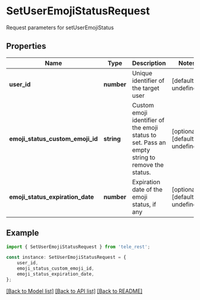 # SetUserEmojiStatusRequest

Request parameters for setUserEmojiStatus

## Properties

Name | Type | Description | Notes
------------ | ------------- | ------------- | -------------
**user_id** | **number** | Unique identifier of the target user | [default to undefined]
**emoji_status_custom_emoji_id** | **string** | Custom emoji identifier of the emoji status to set. Pass an empty string to remove the status. | [optional] [default to undefined]
**emoji_status_expiration_date** | **number** | Expiration date of the emoji status, if any | [optional] [default to undefined]

## Example

```typescript
import { SetUserEmojiStatusRequest } from 'tele_rest';

const instance: SetUserEmojiStatusRequest = {
    user_id,
    emoji_status_custom_emoji_id,
    emoji_status_expiration_date,
};
```

[[Back to Model list]](../README.md#documentation-for-models) [[Back to API list]](../README.md#documentation-for-api-endpoints) [[Back to README]](../README.md)
